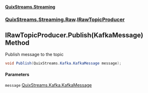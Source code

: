 #### [QuixStreams.Streaming](index.md 'index')
### [QuixStreams.Streaming.Raw](QuixStreams.Streaming.Raw.md 'QuixStreams.Streaming.Raw').[IRawTopicProducer](IRawTopicProducer.md 'QuixStreams.Streaming.Raw.IRawTopicProducer')

## IRawTopicProducer.Publish(KafkaMessage) Method

Publish message to the topic

```csharp
void Publish(QuixStreams.Kafka.KafkaMessage message);
```
#### Parameters

<a name='QuixStreams.Streaming.Raw.IRawTopicProducer.Publish(QuixStreams.Kafka.KafkaMessage).message'></a>

`message` [QuixStreams.Kafka.KafkaMessage](https://docs.microsoft.com/en-us/dotnet/api/QuixStreams.Kafka.KafkaMessage 'QuixStreams.Kafka.KafkaMessage')